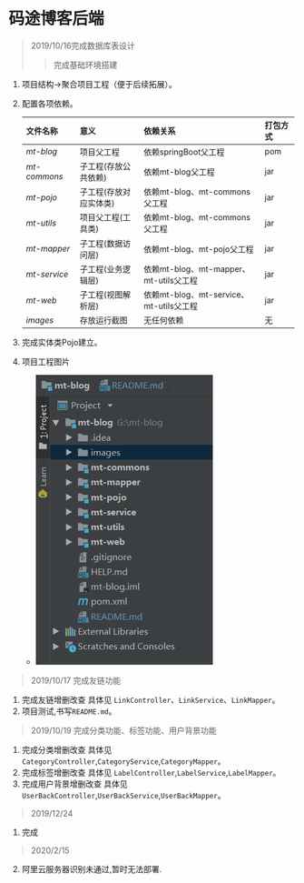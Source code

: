 # 码途博客后端
> 2019/10/16完成数据库表设计
  >> 完成基础环境搭建
  1. 项目结构->聚合项目工程（便于后续拓展）。
  2. 配置各项依赖。
   
      | 文件名称 | 意义 | 依赖关系 | 打包方式 |
      | -------- | -------- | -------- | --------|
      | *mt-blog* | 项目父工程 | 依赖springBoot父工程 | pom |
      | *mt-commons* | 子工程(存放公共依赖) | 依赖mt-blog父工程 | jar |
      | *mt-pojo* | 子工程(存放对应实体类) | 依赖mt-blog、mt-commons父工程 | jar |
      | *mt-utils* | 项目父工程(工具类) | 依赖mt-blog、mt-commons父工程 | jar |
      | *mt-mapper* | 子工程(数据访问层) | 依赖mt-blog、mt-pojo父工程 | jar |
      | *mt-service* | 子工程(业务逻辑层) | 依赖mt-blog、mt-mapper、mt-utils父工程 | jar |
      | *mt-web* | 子工程(视图解析层) | 依赖mt-blog、mt-service、mt-utils父工程 | jar |
      | *images* | 存放运行截图 | 无任何依赖 | 无 |
    
   3. 完成实体类Pojo建立。
   4. 项目工程图片
       + ![这是搭建的聚合项目工程目录](https://raw.githubusercontent.com/MaTu-V/MaTu-blog-springBoot/master/images/screenshot.png) 
> 2019/10/17 完成友链功能
  1. 完成友链增删改查 具体见 `LinkController`、`LinkService`、`LinkMapper`。
  2. 项目测试,书写`README.md`。
> 2019/10/19 完成分类功能、标签功能、用户背景功能
  1. 完成分类增删改查 具体见 `CategoryController`,`CategoryService`,`CategoryMapper`。
  2. 完成标签增删改查 具体见 `LabelController`,`LabelService`,`LabelMapper`。
  3. 完成用户背景增删改查 具体见 `UserBackController`,`UserBackService`,`UserBackMapper`。
> 2019/12/24
  1. 完成  
> 2020/2/15
  2. 阿里云服务器识别未通过,暂时无法部署.  